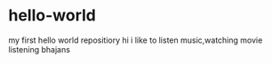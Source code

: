 # hello-world
my first hello world repositiory
hi i like to listen music,watching movie
listening bhajans


